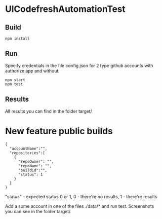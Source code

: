 # UICodefreshAutomationTest

## Build
```
npm install
```

## Run
Specify credentials in the file config.json for 2 type github accounts with authorize app and without.
```
npm start
npm test
```

## Results
All results you can find in the folder target/

# New feature public builds

```
{
  "accountName":"",
  "repositories":[
    {
      "repoOwner": "",
      "repoName": "",
      "buildid":"",
      "status": 1
    }
  ]
}
```
"status" - expected status 0 or 1, 0 - there're no results, 1 - there're results

Add a some account in one of the files ./data/* and run test.
Screenshots you can see in the folder target/.
